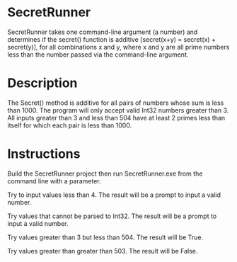 # SecretRunner
SecretRunner takes one command-line argument (a number) and determines if the secret() function is additive [secret(x+y) = secret(x) + secret(y)], for all combinations x and y, where x and y are all prime numbers less than the number passed via the command-line argument.

# Description
The Secret() method is additive for all pairs of numbers whose sum is less than 1000. The program will only accept valid Int32 numbers greater than 3. All inputs greater than 3 and less than 504 have at least 2 primes less than itself for which each pair is less than 1000. 

# Instructions
Build the SecretRunner project then run SecretRunner.exe from the command line with a parameter. 

Try to input values less than 4. The result will be a prompt to input a valid number.

Try values that cannot be parsed to Int32. The result will be a prompt to input a valid number.

Try values greater than 3 but less than 504. The result will be True.

Try values greater than greater than 503. The result will be False.

